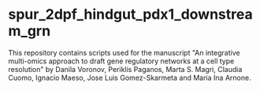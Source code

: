 # spur_2dpf_hindgut_pdx1_downstream_grn
This repository contains scripts used for the manuscript "An integrative multi-omics approach to draft gene regulatory networks at a cell type resolution" by Danila Voronov, Periklis Paganos, Marta S. Magri, Claudia Cuomo, Ignacio Maeso, Jose Luis Gomez-Skarmeta and Maria Ina Arnone.
